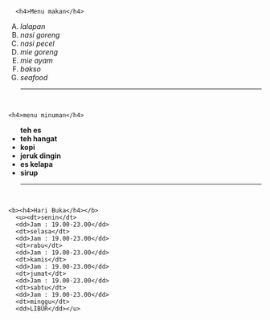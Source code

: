 <!DOCTYPE html>
<html>
<head>
        <title>menu makan</title>

</head>
<body>

      <h4>Menu makan</h4>
<ol type="A">
    <li><i>lalapan</i></li>
    <li><i>nasi goreng</i></li>
    <li><i>nasi pecel</i></li>
    <li><i>mie goreng</i></li>
    <li><i>mie ayam</i></li>
    <li><i>bakso</i></li>
    <li><i>seafood</i></li>
<hr><br>
</ol>

    <h4>menu minuman</h4>
<ul type="cirlce"
     <li><b>teh es</b></li>
     <li><b>teh hangat</b></li>
     <li><b>kopi</b></li>
     <li><b>jeruk dingin</b></li>
     <li><b>es kelapa</b></li>
     <li><b>sirup</b></li>
<hr><br>
</ul>

    <b><h4>Hari Buka</h4></b>  
      <u><dt>senin</dt>
      <dd>Jam : 19.00-23.00</dd>
      <dt>selasa</dt>
      <dd>Jam : 19.00-23.00</dd>
      <dt>rabu</dt>
      <dd>Jam : 19.00-23.00</dd>
      <dt>kamis</dt>
      <dd>Jam : 19.00-23.00</dd>
      <dt>jumat</dt>
      <dd>Jam : 19.00-23.00</dd>
      <dt>sabtu</dt>
      <dd>Jam : 19.00-23.00</dd>
      <dt>minggu</dt>
      <dd>LIBUR</dd></u>
</body>
</html>
